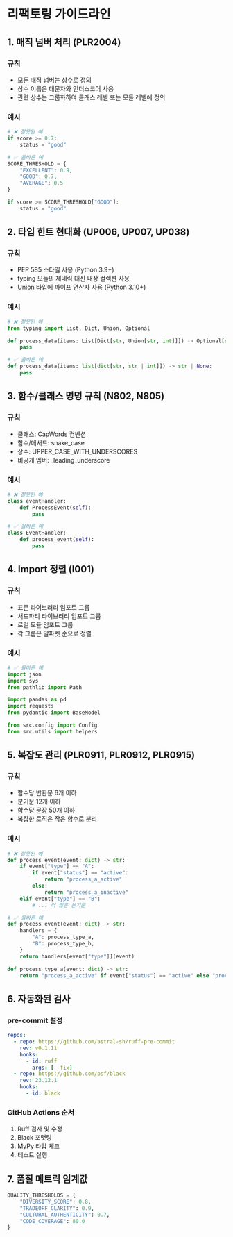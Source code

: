 # 리팩토링 가이드라인

## 1. 매직 넘버 처리 (PLR2004)

### 규칙
- 모든 매직 넘버는 상수로 정의
- 상수 이름은 대문자와 언더스코어 사용
- 관련 상수는 그룹화하여 클래스 레벨 또는 모듈 레벨에 정의

### 예시
```python
# ❌ 잘못된 예
if score >= 0.7:
    status = "good"

# ✅ 올바른 예
SCORE_THRESHOLD = {
    "EXCELLENT": 0.9,
    "GOOD": 0.7,
    "AVERAGE": 0.5
}

if score >= SCORE_THRESHOLD["GOOD"]:
    status = "good"
```

## 2. 타입 힌트 현대화 (UP006, UP007, UP038)

### 규칙
- PEP 585 스타일 사용 (Python 3.9+)
- typing 모듈의 제네릭 대신 내장 컬렉션 사용
- Union 타입에 파이프 연산자 사용 (Python 3.10+)

### 예시
```python
# ❌ 잘못된 예
from typing import List, Dict, Union, Optional

def process_data(items: List[Dict[str, Union[str, int]]]) -> Optional[str]:
    pass

# ✅ 올바른 예
def process_data(items: list[dict[str, str | int]]) -> str | None:
    pass
```

## 3. 함수/클래스 명명 규칙 (N802, N805)

### 규칙
- 클래스: CapWords 컨벤션
- 함수/메서드: snake_case
- 상수: UPPER_CASE_WITH_UNDERSCORES
- 비공개 멤버: _leading_underscore

### 예시
```python
# ❌ 잘못된 예
class eventHandler:
    def ProcessEvent(self):
        pass

# ✅ 올바른 예
class EventHandler:
    def process_event(self):
        pass
```

## 4. Import 정렬 (I001)

### 규칙
- 표준 라이브러리 임포트 그룹
- 서드파티 라이브러리 임포트 그룹
- 로컬 모듈 임포트 그룹
- 각 그룹은 알파벳 순으로 정렬

### 예시
```python
# ✅ 올바른 예
import json
import sys
from pathlib import Path

import pandas as pd
import requests
from pydantic import BaseModel

from src.config import Config
from src.utils import helpers
```

## 5. 복잡도 관리 (PLR0911, PLR0912, PLR0915)

### 규칙
- 함수당 반환문 6개 이하
- 분기문 12개 이하
- 함수당 문장 50개 이하
- 복잡한 로직은 작은 함수로 분리

### 예시
```python
# ❌ 잘못된 예
def process_event(event: dict) -> str:
    if event["type"] == "A":
        if event["status"] == "active":
            return "process_a_active"
        else:
            return "process_a_inactive"
    elif event["type"] == "B":
        # ... 더 많은 분기문

# ✅ 올바른 예
def process_event(event: dict) -> str:
    handlers = {
        "A": process_type_a,
        "B": process_type_b,
    }
    return handlers[event["type"]](event)

def process_type_a(event: dict) -> str:
    return "process_a_active" if event["status"] == "active" else "process_a_inactive"
```

## 6. 자동화된 검사

### pre-commit 설정
```yaml
repos:
  - repo: https://github.com/astral-sh/ruff-pre-commit
    rev: v0.1.11
    hooks:
      - id: ruff
        args: [--fix]
  - repo: https://github.com/psf/black
    rev: 23.12.1
    hooks:
      - id: black
```

### GitHub Actions 순서
1. Ruff 검사 및 수정
2. Black 포맷팅
3. MyPy 타입 체크
4. 테스트 실행

## 7. 품질 메트릭 임계값

```python
QUALITY_THRESHOLDS = {
    "DIVERSITY_SCORE": 0.8,
    "TRADEOFF_CLARITY": 0.9,
    "CULTURAL_AUTHENTICITY": 0.7,
    "CODE_COVERAGE": 80.0
}
``` 